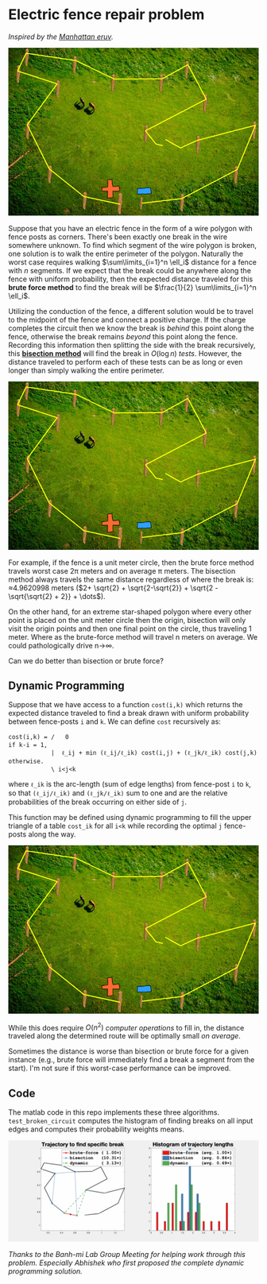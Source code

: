 # Electric fence repair problem


_Inspired by the [Manhattan
eruv](https://en.wikipedia.org/wiki/Yosef_Eliyahu_Henkin#Manhattan_eruv)._

![](farm-brute-force.gif)

Suppose that you have an electric fence in the form of a wire polygon with fence
posts as corners. There's been exactly one break in the wire somewhere unknown.
To find which segment of the wire polygon is broken, one solution is to walk the
entire perimeter of the polygon. Naturally the worst case requires walking
$\sum\limits_{i=1}^n \ell_i$ distance for a fence with $n$ segments. If we expect that
the break could be anywhere along the fence with uniform probability, then the
expected distance traveled for this **brute force method** to find the break will be
$\frac{1}{2} \sum\limits_{i=1}^n \ell_i$.

Utilizing the conduction of the fence, a different solution would be to travel
to the midpoint of the fence and connect a positive charge. If the charge
completes the circuit then we know the break is _behind_ this point along the
fence, otherwise the break remains _beyond_ this point along the fence.
Recording this information then splitting the side with the break recursively,
this [**bisection method**](https://en.wikipedia.org/wiki/Bisection_method) will
find the break in $O(\log n)$ _tests_. However, the distance traveled to perform
each of these tests can be as long or even longer than simply walking the entire
perimeter.

![](farm-bisection.gif)

For example, if the fence is a unit meter circle, then the brute force method travels
worst case 2π meters and on average π meters. The bisection method always
travels the same distance regardless of where the break is: ≈4.9620998 meters ($2+ \sqrt{2} + \sqrt{2-\sqrt{2}} + \sqrt{2 - \sqrt{\sqrt{2} + 2}} + \dots$).

On the other hand, for an extreme star-shaped polygon where every other point is
placed on the unit meter circle then the origin, bisection will only visit the origin
points and then one final point on the circle, thus traveling 1 meter. Where as
the brute-force method will travel n meters on average. We could pathologically
drive n→∞.

Can we do better than bisection or brute force?

## Dynamic Programming

Suppose that we have access
to a function `cost(i,k)` which returns the expected distance traveled
to find a break drawn with uniform probability between fence-posts `i` and
`k`. We can define `cost` recursively as:

```
cost(i,k) = /   0                                                        if k-i = 1,
            |  ℓ_ij + min (ℓ_ij/ℓ_ik) cost(i,j) + (ℓ_jk/ℓ_ik) cost(j,k)  otherwise.
            \ i<j<k
```

where `ℓ_ik` is the arc-length (sum of edge lengths) from fence-post `i` to `k`,
so that `(ℓ_ij/ℓ_ik)` and `(ℓ_jk/ℓ_ik)` sum to one and are the relative
probabilities of the break occurring on either side of `j`.

This function may be defined using dynamic programming to fill the upper triangle
of a table `cost_ik` for all `i<k` while recording the optimal `j` fence-posts
along the way.

![](farm-dynamic-programming.gif)

While this does require $O(n^2)$ _computer operations_ to fill in, the
distance traveled along the determined route will be optimally small _on average_.

Sometimes the distance is worse than bisection or brute force for a given instance (e.g., brute force will
immediately find a break a segment from the start).  I'm not sure if this worst-case performance can be improved.


## Code

The matlab code in this repo implements these three algorithms.
`test_broken_circuit` computes the histogram of finding breaks on all input
edges and computes their probability weights means.

![](farm-plot.gif)


_Thanks to the Banh-mi Lab Group Meeting for helping work through this problem.
Especially Abhishek who first proposed the complete dynamic
programming solution._
